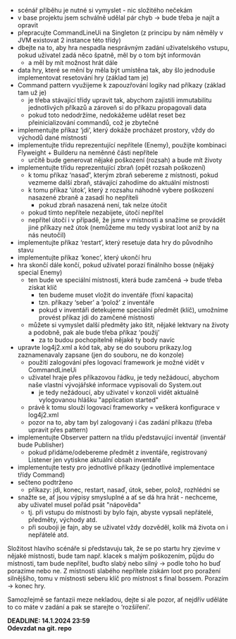 * scénář příběhu je nutné si vymyslet - nic složitého nečekám
* v base projektu jsem schválně udělal pár chyb -> bude třeba je najít a opravit
* přepracujte CommandLineUi na Singleton (z principu by nám něměly v JVM existovat 2 instance této třídy)
* dbejte na to, aby hra nespadla nesprávným zadání uživatelského vstupu, pokud uživatel zadá něco špatně, měl by o tom být informován
    * a měl by mít možnost hrát dále
* data hry, které se mění by měla být umístěna tak, aby šlo jednoduše implementovat resetování hry (základ tam je)
* Command pattern využijeme k zapouzřování logiky nad příkazy (základ tam už je)
    * je třeba stávající třídy upravit tak, abychom zajistili immutabilitu jednotlivých příkazů a zároveň si do příkazu propagovali data
    * pokud toto nedodržíme, nedokážeme udělat reset bez přeinicializování commandů, což je zbytečné
* implementujte příkaz ‘jdi’, který dokáže procházet prostory, vždy do východů dané místnosti
* implementujte třídu reprezentující nepřítele (Enemy), použijte kombinaci Flyweight + Builderu na neměnné části nepřítele
    * určitě bude generovat nějaké poškození (rozsah) a bude mít životy
* implementujte třídu reprezentující zbraň (opět rozsah poškození)
    * k tomu příkaz ‘nasaď’, kterým zbraň sebereme z místnosti, pokud vezmeme další zbraň, stávající zahodíme do aktuální místnosti
    * k tomu příkaz ‘útok’, který z rozsahu náhodně vybere poškození nasazené zbraně a zasadí ho nepříteli
        * pokud zbraň nasazená není, tak nelze útočit
    * pokud tímto nepřítele nezabijete, útočí nepřítel
    * nepřítel útočí i v případě, že jsme v místnosti a snažíme se provádět jiné příkazy než útok (nemůžeme mu tedy vysbírat loot aniž by na nás neutočil)
* implementujte příkaz ‘restart’, který resetuje data hry do původního stavu
* implementujte příkaz ‘konec’, který ukončí hru
* hra skončí dále končí, pokud uživatel porazí finálního bosse (nějaký special Enemy)
    * ten bude ve speciální místnosti, která bude zamčená -> bude třeba získat klíč
        * ten budeme muset vložit do inventáře (fixní kapacita)
        * tzn. příkazy ‘seber’ a ‘polož’ z inventáře
        * pokud v inventáři detekujeme speciální předmět (klíč), umožníme provést příkaz jdi do zamčené místnosti
    * můžete si vymyslet další předměty jako štít, nějaké lektvary na životy a podobně, pak ale bude třeba příkaz ‘použij’
        * za to budou pochopitelně nějaké ty body navíc
* upravte log4j2.xml a kód tak, aby se do souboru prikazy.log zaznamenavaly zapsane (jen do souboru, ne do konzole)
    * použití zalogování přes logovací framework je možné vidět v CommandLineUi
    * uživatel hraje přes příkazovou řádku, je tedy nežádoucí, abychom naše vlastní vývojářské informace vypisovali do System.out
        * je tedy nežádoucí, aby uživatel v konzoli vidět aktuálně vylogovanou hlášku "application started"
    * právě k tomu slouží logovací frameworky = veškerá konfigurace v log4j2.xml
    * pozor na to, aby tam byl zalogovaný i čas zadání příkazu (třeba upravit přes pattern)
* implementujte Observer pattern na třídu představující inventář (inventář bude Publisher)
    * pokud přidáme/odebereme předmět z inventáře, registrovaný Listener jen vytiskne aktuální obsah inventáře
* implementujte testy pro jednotlivé příkazy (jednotlivé implementace třídy Command)
* sečteno podtrženo
    * příkazy: jdi, konec, restart, nasaď, útok, seber, polož, rozhlédni se
* snažte se, ať jsou výpisy smysluplné a ať se dá hra hrát - nechceme, aby uživatel musel pořád psát "nápověda"
    * tj. při vstupu do místnosti by bylo fajn, abyste vypsali nepřátelé, předměty, východy atd.
    * při souboji je fajn, aby se uživatel vždy dozvěděl, kolik má života on i nepřátelé atd.

Složitost hlavího scénáře si představuju tak, že se po startu hry zjevíme v nějaké místnosti, bude tam např. klacek s malým poškozením, půjdu do místnosti, tam bude nepřítel, buďto slabý nebo silný -> podle toho ho buď porazíme nebo ne. Z místnosti slabého nepřítele získám loot pro poražení silnějšího, tomu v místnosti seberu klíč pro místnost s final bossem. Porazím -> konec hry.

Samozřejmě se fantazii meze nekladou, dejte si ale pozor, ať nejdřív uděláte to co máte v zadání a pak se starejte o ‘rozšíření’.

**DEADLINE: 14.1.2024 23:59**<br>
**Odevzdat na git. repo**